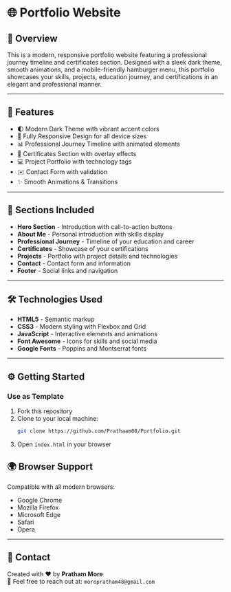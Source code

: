 # 🌐 Portfolio Website


## 📝 Overview

This is a modern, responsive portfolio website featuring a professional journey timeline and certificates section. Designed with a sleek dark theme, smooth animations, and a mobile-friendly hamburger menu, this portfolio showcases your skills, projects, education journey, and certifications in an elegant and professional manner.

---

## 🚀 Features

- 🌓 Modern Dark Theme with vibrant accent colors  
- 📱 Fully Responsive Design for all device sizes  
- 📊 Professional Journey Timeline with animated elements  
- 📜 Certificates Section with overlay effects  
- 💻 Project Portfolio with technology tags  
- ✉️ Contact Form with validation  
- ✨ Smooth Animations & Transitions  
---

## 📂 Sections Included

- **Hero Section** - Introduction with call-to-action buttons  
- **About Me** - Personal introduction with skills display  
- **Professional Journey** - Timeline of your education and career  
- **Certificates** - Showcase of your certifications  
- **Projects** - Portfolio with project details and technologies  
- **Contact** - Contact form and information  
- **Footer** - Social links and navigation  

---

## 🛠 Technologies Used

- **HTML5** - Semantic markup  
- **CSS3** - Modern styling with Flexbox and Grid  
- **JavaScript** - Interactive elements and animations  
- **Font Awesome** - Icons for skills and social media  
- **Google Fonts** - Poppins and Montserrat fonts  

---

## ⚙️ Getting Started

###  Use as Template
1. Fork this repository  
2. Clone to your local machine:  
   ```bash
   git clone https://github.com/Prathaam08/Portfolio.git
   ```
3. Open `index.html` in your browser  

## 🌍 Browser Support

Compatible with all modern browsers:

- Google Chrome  
- Mozilla Firefox  
- Microsoft Edge  
- Safari  
- Opera  

---

## 💬 Contact

Created with ❤️ by **Pratham More**  
📧 Feel free to reach out at: `morepratham48@gmail.com`

